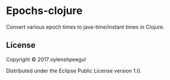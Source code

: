 # Epochs-clojure

Convert various epoch times to java-time/instant times in Clojure.

## License

Copyright © 2017 oylenshpeegul

Distributed under the Eclipse Public License version 1.0.

